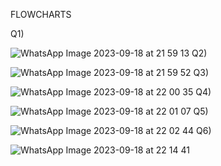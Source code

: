 FLOWCHARTS 

Q1)









![WhatsApp Image 2023-09-18 at 21 59 13](https://github.com/ukkashah11/PF-Fall-2023/assets/115150510/6e51dc30-c1d7-4741-b8f4-1bcd24a2f498)
Q2)

































![WhatsApp Image 2023-09-18 at 21 59 52](https://github.com/ukkashah11/PF-Fall-2023/assets/115150510/9245c306-504e-4cd5-ad03-a476c8c65169)
Q3)












































![WhatsApp Image 2023-09-18 at 22 00 35](https://github.com/ukkashah11/PF-Fall-2023/assets/115150510/173d1e1a-5797-417a-b241-dcbe98464153)
Q4)






















































![WhatsApp Image 2023-09-18 at 22 01 07](https://github.com/ukkashah11/PF-Fall-2023/assets/115150510/82940756-58c3-4c7c-8940-145b6a75ca19)
Q5)



















































![WhatsApp Image 2023-09-18 at 22 02 44](https://github.com/ukkashah11/PF-Fall-2023/assets/115150510/35de9bb6-c01c-4111-8815-cd6c18b1403b)
Q6)












































![WhatsApp Image 2023-09-18 at 22 14 41](https://github.com/ukkashah11/PF-Fall-2023/assets/115150510/b04844c8-d4ac-4f25-b95a-b2d0384ea1e9)









